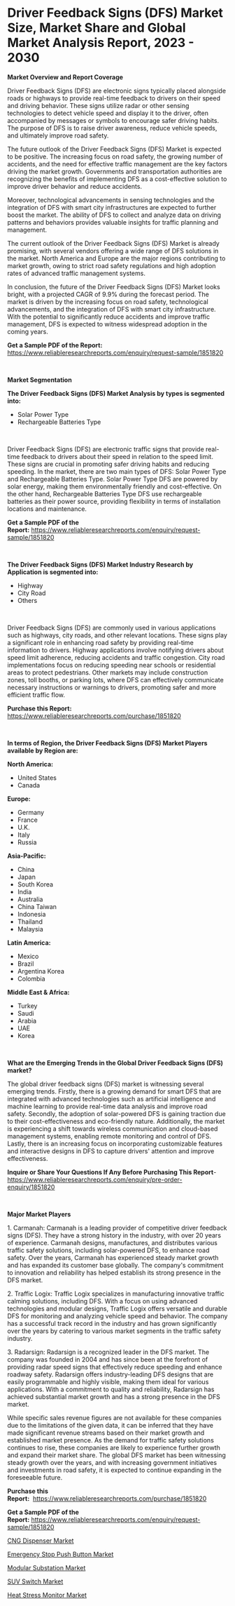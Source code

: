 <p><h1>Driver Feedback Signs (DFS) Market Size, Market Share and Global Market Analysis Report, 2023 - 2030</h1></p><p><strong>Market Overview and Report Coverage</strong></p>
<p><p>Driver Feedback Signs (DFS) are electronic signs typically placed alongside roads or highways to provide real-time feedback to drivers on their speed and driving behavior. These signs utilize radar or other sensing technologies to detect vehicle speed and display it to the driver, often accompanied by messages or symbols to encourage safer driving habits. The purpose of DFS is to raise driver awareness, reduce vehicle speeds, and ultimately improve road safety.</p><p>The future outlook of the Driver Feedback Signs (DFS) Market is expected to be positive. The increasing focus on road safety, the growing number of accidents, and the need for effective traffic management are the key factors driving the market growth. Governments and transportation authorities are recognizing the benefits of implementing DFS as a cost-effective solution to improve driver behavior and reduce accidents.</p><p>Moreover, technological advancements in sensing technologies and the integration of DFS with smart city infrastructures are expected to further boost the market. The ability of DFS to collect and analyze data on driving patterns and behaviors provides valuable insights for traffic planning and management.</p><p>The current outlook of the Driver Feedback Signs (DFS) Market is already promising, with several vendors offering a wide range of DFS solutions in the market. North America and Europe are the major regions contributing to market growth, owing to strict road safety regulations and high adoption rates of advanced traffic management systems.</p><p>In conclusion, the future of the Driver Feedback Signs (DFS) Market looks bright, with a projected CAGR of 9.9% during the forecast period. The market is driven by the increasing focus on road safety, technological advancements, and the integration of DFS with smart city infrastructure. With the potential to significantly reduce accidents and improve traffic management, DFS is expected to witness widespread adoption in the coming years.</p></p>
<p><strong>Get a Sample PDF of the Report:</strong> <a href="https://www.reliableresearchreports.com/enquiry/request-sample/1851820">https://www.reliableresearchreports.com/enquiry/request-sample/1851820</a></p>
<p>&nbsp;</p>
<p><strong>Market Segmentation</strong></p>
<p><strong>The Driver Feedback Signs (DFS) Market Analysis by types is segmented into:</strong></p>
<p><ul><li>Solar Power Type</li><li>Rechargeable Batteries Type</li></ul></p>
<p>&nbsp;</p>
<p><p>Driver Feedback Signs (DFS) are electronic traffic signs that provide real-time feedback to drivers about their speed in relation to the speed limit. These signs are crucial in promoting safer driving habits and reducing speeding. In the market, there are two main types of DFS: Solar Power Type and Rechargeable Batteries Type. Solar Power Type DFS are powered by solar energy, making them environmentally friendly and cost-effective. On the other hand, Rechargeable Batteries Type DFS use rechargeable batteries as their power source, providing flexibility in terms of installation locations and maintenance.</p></p>
<p><strong>Get a Sample PDF of the Report:</strong>&nbsp;<a href="https://www.reliableresearchreports.com/enquiry/request-sample/1851820">https://www.reliableresearchreports.com/enquiry/request-sample/1851820</a></p>
<p>&nbsp;</p>
<p><strong>The Driver Feedback Signs (DFS) Market Industry Research by Application is segmented into:</strong></p>
<p><ul><li>Highway</li><li>City Road</li><li>Others</li></ul></p>
<p>&nbsp;</p>
<p><p>Driver Feedback Signs (DFS) are commonly used in various applications such as highways, city roads, and other relevant locations. These signs play a significant role in enhancing road safety by providing real-time information to drivers. Highway applications involve notifying drivers about speed limit adherence, reducing accidents and traffic congestion. City road implementations focus on reducing speeding near schools or residential areas to protect pedestrians. Other markets may include construction zones, toll booths, or parking lots, where DFS can effectively communicate necessary instructions or warnings to drivers, promoting safer and more efficient traffic flow.</p></p>
<p><strong>Purchase this Report:</strong>&nbsp; <a href="https://www.reliableresearchreports.com/purchase/1851820">https://www.reliableresearchreports.com/purchase/1851820</a></p>
<p>&nbsp;</p>
<p><strong>In terms of Region, the Driver Feedback Signs (DFS) Market Players available by Region are:</strong></p>
<p>
    <p> <strong> North America: </strong>
        <ul>
            <li>United States</li>
            <li>Canada</li>
        </ul>
        </p> 
    <p> <strong> Europe: </strong>
        <ul>
            <li>Germany</li>
            <li>France</li>
            <li>U.K.</li>
            <li>Italy</li>
            <li>Russia</li>
        </ul>
        </p> 
    <p> <strong> Asia-Pacific: </strong>
        <ul>
            <li>China</li>
            <li>Japan</li>
            <li>South Korea</li>
            <li>India</li>
            <li>Australia</li>
            <li>China Taiwan</li>
            <li>Indonesia</li>
            <li>Thailand</li>
            <li>Malaysia</li>
        </ul>
        </p> 
    <p> <strong> Latin America: </strong>
        <ul>
            <li>Mexico</li>
            <li>Brazil</li>
            <li>Argentina Korea</li>
            <li>Colombia</li>
        </ul>
        </p> 
    <p> <strong> Middle East & Africa: </strong>
        <ul>
            <li>Turkey</li>
            <li>Saudi</li>
            <li>Arabia</li>
            <li>UAE</li>
            <li>Korea</li>
        </ul>
    </p>
    </p>
<p>&nbsp;</p>
<p><strong>What are the Emerging Trends in the Global Driver Feedback Signs (DFS) market?</strong></p>
<p><p>The global driver feedback signs (DFS) market is witnessing several emerging trends. Firstly, there is a growing demand for smart DFS that are integrated with advanced technologies such as artificial intelligence and machine learning to provide real-time data analysis and improve road safety. Secondly, the adoption of solar-powered DFS is gaining traction due to their cost-effectiveness and eco-friendly nature. Additionally, the market is experiencing a shift towards wireless communication and cloud-based management systems, enabling remote monitoring and control of DFS. Lastly, there is an increasing focus on incorporating customizable features and interactive designs in DFS to capture drivers' attention and improve effectiveness.</p></p>
<p><strong>Inquire or Share Your Questions If Any Before Purchasing This Report</strong>- <a href="https://www.reliableresearchreports.com/enquiry/pre-order-enquiry/1851820">https://www.reliableresearchreports.com/enquiry/pre-order-enquiry/1851820</a></p>
<p>&nbsp;</p>
<p><strong>Major Market Players</strong></p>
<p><p>1. Carmanah: Carmanah is a leading provider of competitive driver feedback signs (DFS). They have a strong history in the industry, with over 20 years of experience. Carmanah designs, manufactures, and distributes various traffic safety solutions, including solar-powered DFS, to enhance road safety. Over the years, Carmanah has experienced steady market growth and has expanded its customer base globally. The company's commitment to innovation and reliability has helped establish its strong presence in the DFS market.</p><p>2. Traffic Logix: Traffic Logix specializes in manufacturing innovative traffic calming solutions, including DFS. With a focus on using advanced technologies and modular designs, Traffic Logix offers versatile and durable DFS for monitoring and analyzing vehicle speed and behavior. The company has a successful track record in the industry and has grown significantly over the years by catering to various market segments in the traffic safety industry.</p><p>3. Radarsign: Radarsign is a recognized leader in the DFS market. The company was founded in 2004 and has since been at the forefront of providing radar speed signs that effectively reduce speeding and enhance roadway safety. Radarsign offers industry-leading DFS designs that are easily programmable and highly visible, making them ideal for various applications. With a commitment to quality and reliability, Radarsign has achieved substantial market growth and has a strong presence in the DFS market.</p><p>While specific sales revenue figures are not available for these companies due to the limitations of the given data, it can be inferred that they have made significant revenue streams based on their market growth and established market presence. As the demand for traffic safety solutions continues to rise, these companies are likely to experience further growth and expand their market share. The global DFS market has been witnessing steady growth over the years, and with increasing government initiatives and investments in road safety, it is expected to continue expanding in the foreseeable future.</p></p>
<p><strong>Purchase this Report:</strong>&nbsp;&nbsp;<a href="https://www.reliableresearchreports.com/purchase/1851820">https://www.reliableresearchreports.com/purchase/1851820</a></p>
<p></p>
<p><strong>Get a Sample PDF of the Report:</strong>&nbsp;<a href="https://www.reliableresearchreports.com/enquiry/request-sample/1851820">https://www.reliableresearchreports.com/enquiry/request-sample/1851820</a></p>
<p><p><a href="https://www.linkedin.com/pulse/cng-dispenser-market-insights-players-forecast-till-2030-g0eae/">CNG Dispenser Market</a></p><p><a href="https://medium.com/@ulicesdoyle2023/emergency-stop-push-button-market-insights-into-market-cagr-market-trends-and-growth-strategies-84a8bcec3f96">Emergency Stop Push Button Market</a></p><p><a href="https://medium.com/@hollymayert/modular-substation-market-insights-into-market-cagr-market-trends-and-growth-strategies-327e0cb60956">Modular Substation Market</a></p><p><a href="https://github.com/lilstefpacute/Market-Research-Report-List-1/blob/main/suv-switch-market.md">SUV Switch Market</a></p><p><a href="https://www.linkedin.com/pulse/heat-stress-monitor-market-insights-players-forecast-till-efcke/">Heat Stress Monitor Market</a></p></p>